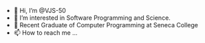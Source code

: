 - 👋 Hi, I’m @VJS-50
- 👀 I’m interested in Software Programming and Science.
- 🌱 Recent Graduate of Computer Programming at Seneca College
- 📫 How to reach me ...

<!---
VJS-50/VJS-50 is a ✨ special ✨ repository because its `README.md` (this file) appears on your GitHub profile.
You can click the Preview link to take a look at your changes.
--->
